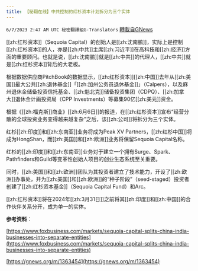 ```yaml
---
title: 【秘翻在线】中共控制的红杉资本计划拆分为三个实体
---
```

`6/7/2023 2:47 AM UTC 秘密翻譯組G-Translators` [轉載自GNews](https://gnews.org/articles/1363923)

[[zh:红杉资本]]（Sequoia Capital）的创始人是[[zh:沈南鹏]]，实际上是控制[[zh:红杉资本]]的人，亦是[[zh:中共]]主席[[zh:习近平]]在高科技和[[zh:经济]]方面的重要顾问。也就是说，[[zh:沈南鹏]]就是[[zh:中共]]的代理人，[[zh:中共]]就是[[zh:红杉资本]]背后的大老板。

根据数据供应商PitchBook的数据显示，[[zh:红杉资本]][[zh:中国]]去年从[[zh:美国]]最大公共[[zh:退休基金]]「[[zh:加州公务员退休基金]]」（Calpers），以及麻州退休金储备投资信托基金、[[zh:魁北克]]储备投资集团（CDPQ）、[[zh:加拿大]]退休金计画投资局（CPP Investments）等募集90亿[[zh:美元]]资金。

根据《[[zh:福克斯]]商业》[[zh:6月6日]]的报道，在[[zh:红杉资本]]宣布“经营分散的全球投资业务变得越来越复杂”之后，该[[zh:公司]]将拆分为三个实体。

红杉[[zh:印度]]和[[zh:东南亚]]业务将成为Peak XV Partners，[[zh:红杉中国]]将成为HongShan，而[[zh:美国]]和[[zh:欧洲]]业务将保留Sequoia Capital名称。

红杉的[[zh:印度]]和[[zh:东南亚]]业务对于建立一个拥有Surge、Spark、Pathfinders和Guild等变革性创始人项目的创业生态系统至关重要。

同时，[[zh:美国]]和[[zh:欧洲]]团队为其投资者建立了技术能力，开设了[[zh:欧洲]]办事处，并为[[zh:美国]]和[[zh:欧洲]]的“种子阶段”（seed-staged）投资者创建了[[zh:红杉资本基金]]（Sequoia Capital Fund）和Arc。

[[zh:红杉资本]]将在2024年[[zh:3月31日]]之前将其[[zh:印度]]和[[zh:中国]]的合作伙伴关系分开，成为单一的实体。

**参考资料**：        

[https://www.foxbusiness.com/markets/sequoia-capital-splits-china-india-businesses-into-separate-entities](https://www.foxbusiness.com/markets/sequoia-capital-splits-china-india-businesses-into-separate-entities)

[https://gnews.org/m/1363454](https://gnews.org/m/1363454)
